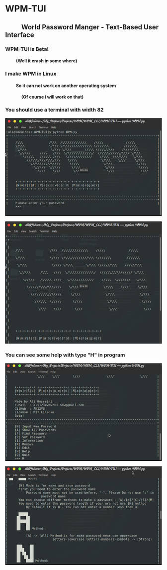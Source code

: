 # WPM-TUI
## &emsp; &emsp; World Password Manger - Text-Based User Interface

### WPM-TUI is Beta!
#### &emsp; &emsp; (Well it crash in some where)

### I make WPM in [Linux](https://en.wikipedia.org/wiki/Linux)
#### &emsp; &emsp; So it can not work on another operating system
#### &emsp; &emsp; &emsp; (Of course i will work on that)

### You should use a terminal with width 82

![good width](screenshots/good-width-for-WPM-TUI-img.png "good width")

![bad width](screenshots/bad-width-for-WPM-TUI-img.png "bad width")


### You can see some help with type \"H\" in program

![help width](screenshots/help-mode-WPM-TUI-img-1.png "help mode image")

![help width](screenshots/help-mode-WPM-TUI-img-2.png "help mode image")


